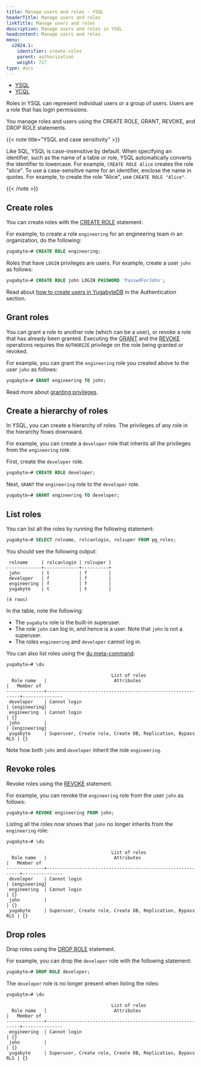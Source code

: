 ```yaml
---
title: Manage users and roles - YSQL
headerTitle: Manage users and roles
linkTitle: Manage users and roles
description: Manage users and roles in YSQL
headcontent: Manage users and roles
menu:
  v2024.1:
    identifier: create-roles
    parent: authorization
    weight: 717
type: docs
---
```


<ul class="nav nav-tabs-alt nav-tabs-yb">

  <li >
    <a href="../create-roles/" class="nav-link active">
      <i class="icon-postgres" aria-hidden="true"></i>
      YSQL
    </a>
  </li>

  <li >
    <a href="../create-roles-ycql/" class="nav-link">
      <i class="icon-cassandra" aria-hidden="true"></i>
      YCQL
    </a>
  </li>

</ul>

Roles in YSQL can represent individual users or a group of users. Users are a role that has login permissions.

You manage roles and users using the CREATE ROLE, GRANT, REVOKE, and DROP ROLE statements.

{{< note title="YSQL and case sensitivity" >}}

Like SQL, YSQL is case-insensitive by default. When specifying an identifier, such as the name of a table or role, YSQL automatically converts the identifier to lowercase. For example, `CREATE ROLE Alice` creates the role "alice". To use a case-sensitive name for an identifier, enclose the name in quotes. For example, to create the role "Alice", use `CREATE ROLE "Alice"`.

{{< /note >}}

## Create roles

You can create roles with the [CREATE ROLE](../../../api/ysql/the-sql-language/statements/dcl_create_role/) statement.

For example, to create a role `engineering` for an engineering team in an organization, do the following:

```sql
yugabyte=# CREATE ROLE engineering;
```

Roles that have `LOGIN` privileges are users. For example, create a user `john` as follows:

```sql
yugabyte=# CREATE ROLE john LOGIN PASSWORD 'PasswdForJohn';
```

Read about [how to create users in YugabyteDB](../../enable-authentication/authentication-ysql/) in the Authentication section.

## Grant roles

You can grant a role to another role (which can be a user), or revoke a role that has already been granted. Executing the [GRANT](../../../api/ysql/the-sql-language/statements/dcl_grant/) and the [REVOKE](../../../api/ysql/the-sql-language/statements/dcl_revoke/) operations requires the `AUTHORIZE` privilege on the role being granted or revoked.

For example, you can grant the `engineering` role you created above to the user `john` as follows:

```sql
yugabyte=# GRANT engineering TO john;
```

Read more about [granting privileges](../ysql-grant-permissions/).

## Create a hierarchy of roles

In YSQL, you can create a hierarchy of roles. The privileges of any role in the hierarchy flows downward.

For example, you can create a `developer` role that inherits all the privileges from the `engineering` role.

First, create the `developer` role.

```sql
yugabyte=# CREATE ROLE developer;
```

Next, `GRANT` the `engineering` role to the `developer` role.

```sql
yugabyte=# GRANT engineering TO developer;
```

## List roles

You can list all the roles by running the following statement:

```sql
yugabyte=# SELECT rolname, rolcanlogin, rolsuper FROM pg_roles;
```

You should see the following output:

```output
 rolname     | rolcanlogin | rolsuper |
-------------+-------------+----------+
 john        | t           | f        |
 developer   | f           | f        |
 engineering | f           | f        |
 yugabyte    | t           | t        |

(4 rows)
```

In the table, note the following:

* The `yugabyte` role is the built-in superuser.
* The role `john` can log in, and hence is a user. Note that `john` is not a superuser.
* The roles `engineering` and `developer` cannot log in.

You can also list roles using the [du meta-command](../../../api/ysqlsh-meta-commands/#du-s-pattern):

```sql
yugabyte=# \du
```

```output
                                       List of roles
  Role name   |                         Attributes                         |   Member of
--------------+------------------------------------------------------------+---------------
 developer    | Cannot login                                               | {engineering}
 engineering  | Cannot login                                               | {}
 john         |                                                            | {engineering}
 yugabyte     | Superuser, Create role, Create DB, Replication, Bypass RLS | {}
```

Note how both `john` and `developer` inherit the role `engineering`.

## Revoke roles

Revoke roles using the [REVOKE](../../../api/ysql/the-sql-language/statements/dcl_revoke/) statement.

For example, you can revoke the `engineering` role from the user `john` as follows:

```sql
yugabyte=# REVOKE engineering FROM john;
```

Listing all the roles now shows that `john` no longer inherits from the `engineering` role:

```sql
yugabyte=# \du
```

```output
                                       List of roles
  Role name   |                         Attributes                         |   Member of
--------------+------------------------------------------------------------+---------------
 developer    | Cannot login                                               | {engineering}
 engineering  | Cannot login                                               | {}
 john         |                                                            | {}
 yugabyte     | Superuser, Create role, Create DB, Replication, Bypass RLS | {}
```

## Drop roles

Drop roles using the [DROP ROLE](../../../api/ysql/the-sql-language/statements/dcl_drop_role/) statement.

For example, you can drop the `developer` role with the following statement:

```sql
yugabyte=# DROP ROLE developer;
```

The `developer` role is no longer present when listing the roles:

```sql
yugabyte=# \du
```

```output
                                       List of roles
  Role name   |                         Attributes                         |   Member of
--------------+------------------------------------------------------------+---------------
 engineering  | Cannot login                                               | {}
 john         |                                                            | {}
 yugabyte     | Superuser, Create role, Create DB, Replication, Bypass RLS | {}
```
